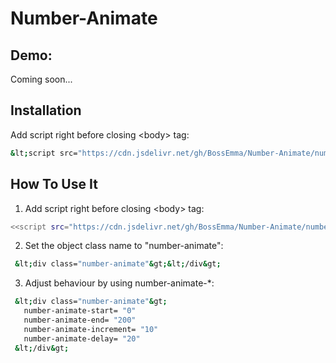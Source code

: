# Number-Animate

## Demo:
  Coming soon...
  
## Installation
  Add script right before closing &lt;body&gt; tag:
   ```bash
   &lt;script src="https://cdn.jsdelivr.net/gh/BossEmma/Number-Animate/number_animate.js"&gt;&lt;/script&gt;
   ```

## How To Use It
  1. Add script right before closing &lt;body&gt; tag:
   ```bash
   <<script src="https://cdn.jsdelivr.net/gh/BossEmma/Number-Animate/number_animate.js"></script>>;
   ```
  2. Set the object class name to "number-animate":
   ```bash
    &lt;div class="number-animate"&gt;&lt;/div&gt;
   ```

  3. Adjust behaviour by using number-animate-*:
   ```bash
    &lt;div class="number-animate"&gt;
      number-animate-start= "0"
      number-animate-end= "200"
      number-animate-increment= "10"
      number-animate-delay= "20"
    &lt;/div&gt;
   ```
